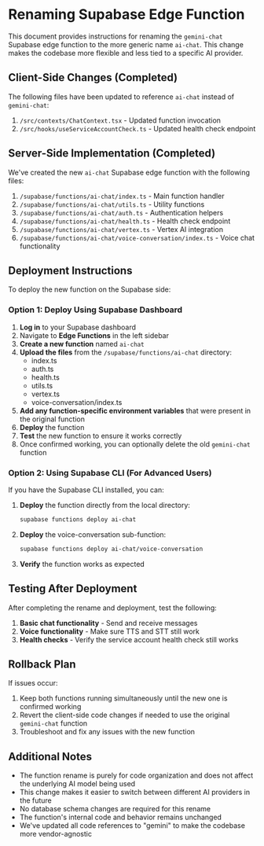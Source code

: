 # Renaming Supabase Edge Function

This document provides instructions for renaming the `gemini-chat` Supabase edge function to the more generic name `ai-chat`. This change makes the codebase more flexible and less tied to a specific AI provider.

## Client-Side Changes (Completed)

The following files have been updated to reference `ai-chat` instead of `gemini-chat`:

1. `/src/contexts/ChatContext.tsx` - Updated function invocation
2. `/src/hooks/useServiceAccountCheck.ts` - Updated health check endpoint

## Server-Side Implementation (Completed)

We've created the new `ai-chat` Supabase edge function with the following files:

1. `/supabase/functions/ai-chat/index.ts` - Main function handler
2. `/supabase/functions/ai-chat/utils.ts` - Utility functions
3. `/supabase/functions/ai-chat/auth.ts` - Authentication helpers
4. `/supabase/functions/ai-chat/health.ts` - Health check endpoint
5. `/supabase/functions/ai-chat/vertex.ts` - Vertex AI integration
6. `/supabase/functions/ai-chat/voice-conversation/index.ts` - Voice chat functionality

## Deployment Instructions

To deploy the new function on the Supabase side:

### Option 1: Deploy Using Supabase Dashboard

1. **Log in** to your Supabase dashboard
2. Navigate to **Edge Functions** in the left sidebar
3. **Create a new function** named `ai-chat`
4. **Upload the files** from the `/supabase/functions/ai-chat` directory:
   - index.ts
   - auth.ts
   - health.ts
   - utils.ts
   - vertex.ts
   - voice-conversation/index.ts
5. **Add any function-specific environment variables** that were present in the original function
6. **Deploy** the function
7. **Test** the new function to ensure it works correctly
8. Once confirmed working, you can optionally delete the old `gemini-chat` function

### Option 2: Using Supabase CLI (For Advanced Users)

If you have the Supabase CLI installed, you can:

1. **Deploy** the function directly from the local directory:
   ```bash
   supabase functions deploy ai-chat
   ```

2. **Deploy** the voice-conversation sub-function:
   ```bash
   supabase functions deploy ai-chat/voice-conversation
   ```

3. **Verify** the function works as expected

## Testing After Deployment

After completing the rename and deployment, test the following:

1. **Basic chat functionality** - Send and receive messages
2. **Voice functionality** - Make sure TTS and STT still work
3. **Health checks** - Verify the service account health check still works

## Rollback Plan

If issues occur:

1. Keep both functions running simultaneously until the new one is confirmed working
2. Revert the client-side code changes if needed to use the original `gemini-chat` function
3. Troubleshoot and fix any issues with the new function

## Additional Notes

- The function rename is purely for code organization and does not affect the underlying AI model being used
- This change makes it easier to switch between different AI providers in the future
- No database schema changes are required for this rename
- The function's internal code and behavior remains unchanged
- We've updated all code references to "gemini" to make the codebase more vendor-agnostic